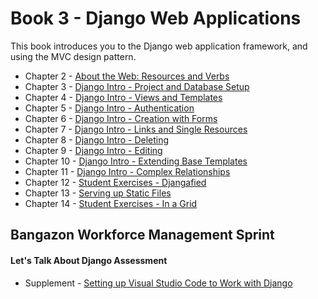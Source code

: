 # Book 3 - Django Web Applications

This book introduces you to the Django web application framework, and using the MVC design pattern.

* Chapter 2 - [About the Web: Resources and Verbs](./chapters/WEB_RESOURCES_HTTP_VERBS.md)
* Chapter 3 - [Django Intro - Project and Database Setup](./chapters/DJANGO_INTRO_LIBRARY.md)
* Chapter 4 - [Django Intro - Views and Templates](./chapters/DJANGO_VIEWS.md)
* Chapter 5 - [Django Intro - Authentication](./chapters/DJANGO_AUTHENTICATION.md)
* Chapter 6 - [Django Intro - Creation with Forms](./chapters/DJANGO_FORMS.md)
* Chapter 7 - [Django Intro - Links and Single Resources](./chapters/DJANGO_ROUTE_PARAMETERS.md)
* Chapter 8 - [Django Intro - Deleting](./chapters/DJANGO_DELETING.md)
* Chapter 9 - [Django Intro - Editing](./chapters/DJANGO_EDIT_FORMS.md)
* Chapter 10 - [Django Intro - Extending Base Templates](./chapters/DJANGO_ADVANCED_TEMPLATES.md)
* Chapter 11 - [Django Intro - Complex Relationships](./chapters/DJANGO_COMPLEX_DATA_STRUCTURES.md)
* Chapter 12 - [Student Exercises - Djangafied](./chapters/STUDENT_EXERCISES_DJANGO.md)
* Chapter 13 - [Serving up Static Files](./chapters/DJANGO_STATIC_FILES.md)
* Chapter 14 - [Student Exercises - In a Grid](./chapters/STUDENT_EXERCISES_CSS.md)

## Bangazon Workforce Management Sprint

#### Let's Talk About Django Assessment

* Supplement - [Setting up Visual Studio Code to Work with Django](./chapters/WORKSPACE_SETUP.md)


